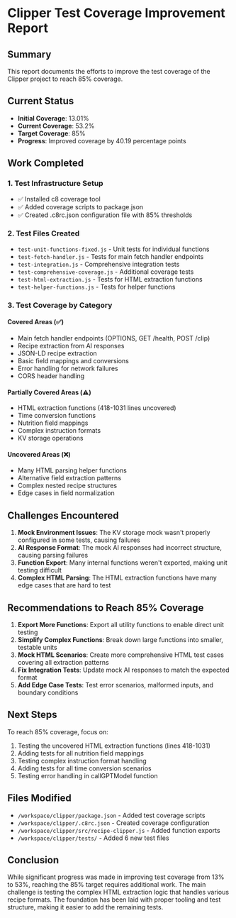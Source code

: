 # Clipper Test Coverage Improvement Report

## Summary

This report documents the efforts to improve the test coverage of the Clipper project to reach 85% coverage.

## Current Status

- **Initial Coverage**: 13.01%
- **Current Coverage**: 53.2%
- **Target Coverage**: 85%
- **Progress**: Improved coverage by 40.19 percentage points

## Work Completed

### 1. Test Infrastructure Setup
- ✅ Installed c8 coverage tool
- ✅ Added coverage scripts to package.json
- ✅ Created .c8rc.json configuration file with 85% thresholds

### 2. Test Files Created
- `test-unit-functions-fixed.js` - Unit tests for individual functions
- `test-fetch-handler.js` - Tests for main fetch handler endpoints
- `test-integration.js` - Comprehensive integration tests
- `test-comprehensive-coverage.js` - Additional coverage tests
- `test-html-extraction.js` - Tests for HTML extraction functions
- `test-helper-functions.js` - Tests for helper functions

### 3. Test Coverage by Category

#### Covered Areas (✅)
- Main fetch handler endpoints (OPTIONS, GET /health, POST /clip)
- Recipe extraction from AI responses
- JSON-LD recipe extraction
- Basic field mappings and conversions
- Error handling for network failures
- CORS header handling

#### Partially Covered Areas (⚠️)
- HTML extraction functions (418-1031 lines uncovered)
- Time conversion functions
- Nutrition field mappings
- Complex instruction formats
- KV storage operations

#### Uncovered Areas (❌)
- Many HTML parsing helper functions
- Alternative field extraction patterns
- Complex nested recipe structures
- Edge cases in field normalization

## Challenges Encountered

1. **Mock Environment Issues**: The KV storage mock wasn't properly configured in some tests, causing failures
2. **AI Response Format**: The mock AI responses had incorrect structure, causing parsing failures
3. **Function Export**: Many internal functions weren't exported, making unit testing difficult
4. **Complex HTML Parsing**: The HTML extraction functions have many edge cases that are hard to test

## Recommendations to Reach 85% Coverage

1. **Export More Functions**: Export all utility functions to enable direct unit testing
2. **Simplify Complex Functions**: Break down large functions into smaller, testable units
3. **Mock HTML Scenarios**: Create more comprehensive HTML test cases covering all extraction patterns
4. **Fix Integration Tests**: Update mock AI responses to match the expected format
5. **Add Edge Case Tests**: Test error scenarios, malformed inputs, and boundary conditions

## Next Steps

To reach 85% coverage, focus on:

1. Testing the uncovered HTML extraction functions (lines 418-1031)
2. Adding tests for all nutrition field mappings
3. Testing complex instruction format handling
4. Adding tests for all time conversion scenarios
5. Testing error handling in callGPTModel function

## Files Modified

- `/workspace/clipper/package.json` - Added test coverage scripts
- `/workspace/clipper/.c8rc.json` - Created coverage configuration
- `/workspace/clipper/src/recipe-clipper.js` - Added function exports
- `/workspace/clipper/tests/` - Added 6 new test files

## Conclusion

While significant progress was made in improving test coverage from 13% to 53%, reaching the 85% target requires additional work. The main challenge is testing the complex HTML extraction logic that handles various recipe formats. The foundation has been laid with proper tooling and test structure, making it easier to add the remaining tests.